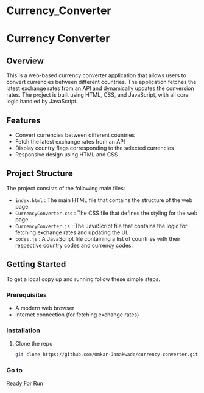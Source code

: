 # Currency_Converter
# Currency Converter

## Overview

This is a web-based currency converter application that allows users to convert currencies between different countries. The application fetches the latest exchange rates from an API and dynamically updates the conversion rates. The project is built using HTML, CSS, and JavaScript, with all core logic handled by JavaScript.

## Features

- Convert currencies between different countries
- Fetch the latest exchange rates from an API
- Display country flags corresponding to the selected currencies
- Responsive design using HTML and CSS

## Project Structure

The project consists of the following main files:

- `index.html` : The main HTML file that contains the structure of the web page.
- `CurrencyConverter.css` : The CSS file that defines the styling for the web page.
- `CurrencyConverter.js` : The JavaScript file that contains the logic for fetching exchange rates and updating the UI.
- `codes.js` : A JavaScript file containing a list of countries with their respective country codes and currency codes.

## Getting Started

To get a local copy up and running follow these simple steps.

### Prerequisites

- A modern web browser
- Internet connection (for fetching exchange rates)

### Installation

1. Clone the repo
   ```sh
   git clone https://github.com/Omkar-Janakwade/currency-converter.git

### Go to
<a href="https://omkar-janakwade.github.io/Currency_Converter/Index.html">Ready For Run</a>
